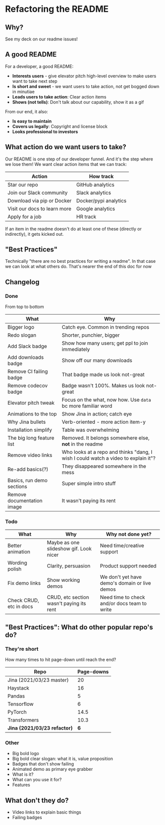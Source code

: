 # Refactoring the README

## Why?

See my deck on our readme issues!

## A good README

For a developer, a good README:

- **Interests users** - give elevator pitch high-level overview to make users want to take next step
- **Is short and sweet** - we want users to take action, not get bogged down in minutiae
- **Leads users to take action**: Clear action items
- **Shows (not tells)**: Don't talk about our capability, show it as a gif

From our end, it also:

- **Is easy to maintain**
- **Covers us legally**: Copyright and license block
- **Looks professional to investors**

## What action do we want users to take?

Our README is one step of our developer funnel. And it's the step where we lose them! We want clear action items that we can track:

| Action                       | How track             |
|------------------------------|-----------------------|
| Star our repo                | GitHub analytics      |
| Join our Slack community     | Slack analytics       |
| Download via pip or Docker   | Docker/pypi analytics |
| Visit our docs to learn more | Google analytics      |
| Apply for a job              | HR track              |

If an item in the readme doesn't do at least one of these (directly or indirectly), it gets kicked out.

## "Best Practices"

Technically "there are no best practices for writing a readme". In that case we can look at what others do. That's nearer the end of this doc for now

## Changelog

### Done

From top to bottom

| What                       | Why                                                                                |
|----------------------------|------------------------------------------------------------------------------------|
| Bigger logo                | Catch eye. Common in trending repos                                                |
| Redo slogan                | Shorter, punchier, bigger                                                          |
| Add Slack badge            | Show how many users; get ppl to join immediately                                   |
| Add downloads badge        | Show off our many downloads                                                        |
| Remove CI failing badge    | That badge made us look not-great                                                  |
| Remove codecov badge       | Badge wasn't 100%. Makes us look not-great                                         |
| Elevator pitch tweak       | Focus on the what, now how. Use `data` bc more familiar word                       |
| Animations to the top      | Show Jina in action; catch eye                                                     |
| Why Jina bullets           | Verb-oriented - more action item-y                                                 |
| Installation simplify      | Table was overwhelming                                                             |
| The big long feature list  | Removed. It belongs somewhere else, **not** in the readme                          |
| Remove video links         | Who looks at a repo and thinks "dang, I wish I could watch a video to explain it"? |
| Re-add basics(?)           | They disappeared somewhere in the mess                                             |
| Basics, run demo sections  | Super simple intro stuff                                                           |
| Remove documentation image | It wasn't paying its rent                                                          |

### Todo

| What                    | Why                                      | Why not done yet?                             |
|-------------------------|------------------------------------------|-----------------------------------------------|
| Better animation        | Maybe as one slideshow gif. Look nicer   | Need time/creative support                    |
| Wording polish          | Clarity, persuasion                      | Product support needed                        |
| Fix demo links          | Show working demos                       | We don't yet have demo's domain or live demos |
| Check CRUD, etc in docs | CRUD, etc section wasn't paying its rent | Need time to check and/or docs team to write  |

## "Best Practices": What do other popular repo's do?

### They're short

How many times to hit page-down until reach the end?

| Repo                           | Page-downs |
|--------------------------------|------------|
| Jina (2021/03/23 master)       | 20         |
| Haystack                       | 16         |
| Pandas                         | 5          |
| Tensorflow                     | 6          |
| PyTorch                        | 14.5       |
| Transformers                   | 10.3       |
| **Jina (2021/03/23 refactor)** | **6**      |

### Other

- Big bold logo
- Big bold clear slogan: what it is, value proposition
- Badges that don't show failing
- Animated demo as primary eye grabber
- What is it?
- What can you use it for?
- Features

## What don't they do?

- Video links to explain basic things
- Failing badges
